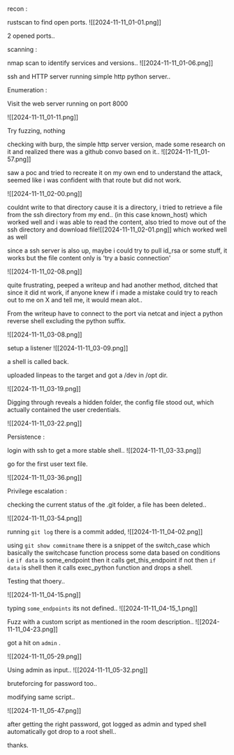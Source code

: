 
recon :

rustscan to find open ports. ![[2024-11-11_01-01.png]]

2 opened ports.. 

scanning :

nmap scan to identify services and versions.. 
![[2024-11-11_01-06.png]]

ssh and HTTP server running simple http python server.. 

Enumeration : 

Visit the web server running on port 8000

![[2024-11-11_01-11.png]]

Try fuzzing, nothing

checking with burp, the simple http server version, made some research on it and realized there was a github convo based on it.. 
![[2024-11-11_01-57.png]]


saw a poc and tried to recreate it on my own end to understand the attack, seemed like i was confident with that route but did not work. 

![[2024-11-11_02-00.png]]

couldnt write to that directory cause it is a directory, i tried to retrieve a file from the ssh directory from my end.. (in this case known_host) which worked well and i was able to read the content, also tried to move out of the ssh directory and download file![[2024-11-11_02-01.png]]
which worked well as well 

since a ssh server is also up, maybe i could try to pull id_rsa or some stuff, it works but the file content only is 'try a basic connection' 

![[2024-11-11_02-08.png]]

quite frustrating, peeped a writeup and had another method, ditched that since it did nt work, if anyone knew if i made a mistake could try to reach out to me on X and tell me, it would mean alot.. 

From the writeup have to connect to the port via netcat and inject a python reverse shell excluding the python suffix. 

![[2024-11-11_03-08.png]]

setup a listener
![[2024-11-11_03-09.png]]

a shell is called back. 

uploaded linpeas to the target and got a /dev in /opt dir.

![[2024-11-11_03-19.png]]

Digging through reveals a hidden folder, the config file stood out, which actually contained the user credentials. 

![[2024-11-11_03-22.png]]

Persistence : 

login with ssh to get a more stable shell.. ![[2024-11-11_03-33.png]]

go for the first user text file.

![[2024-11-11_03-36.png]]

Privilege escalation : 

checking the current status of the .git folder, a file has been deleted.. 

![[2024-11-11_03-54.png]]

running `git log`  there is a commit added, ![[2024-11-11_04-02.png]]

using `git show commitname` there is a snippet of the switch_case which basically the switchcase function process some data based on conditions  i.e `if data` is some_endpoint then it calls get_this_endpoint if not then `if data` is shell then it calls exec_python function and drops a shell.

Testing that thoery.. 

![[2024-11-11_04-15.png]]

typing `some_endpoints` its not defined.. ![[2024-11-11_04-15_1.png]]

Fuzz with a custom script as mentioned in the room description.. 
![[2024-11-11_04-23.png]]

got a hit on `admin` . 

![[2024-11-11_05-29.png]]


Using admin as input.. 
![[2024-11-11_05-32.png]]

bruteforcing for password too.. 

modifying same script..

![[2024-11-11_05-47.png]]

after getting the right password, got logged as admin and typed shell automatically got drop to a root shell..

thanks. 